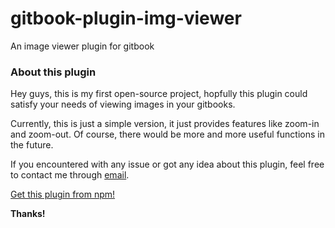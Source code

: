 # gitbook-plugin-img-viewer
An image viewer plugin for gitbook

### About this plugin
Hey guys, this is my first open-source project, hopfully this plugin could satisfy your needs of viewing images in your gitbooks.

Currently, this is just a simple version, it just provides features like zoom-in and zoom-out. Of course, there would be more and more useful functions in the future.

If you encountered with any issue or got any idea about this plugin, feel free to contact me through [email](mailto:wang@zichen.tech).

[Get this plugin from npm!](https://www.npmjs.com/package/gitbook-plugin-graph-viewer)

**Thanks!**
